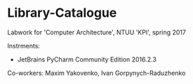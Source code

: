 # Library-Catalogue
Labwork for 'Computer Architecture', NTUU 'KPI', spring 2017

Instrments:
 - JetBrains PyCharm Community Edition 2016.2.3

Co-workers: Maxim Yakovenko, Ivan Gorpynych-Raduzhenko
